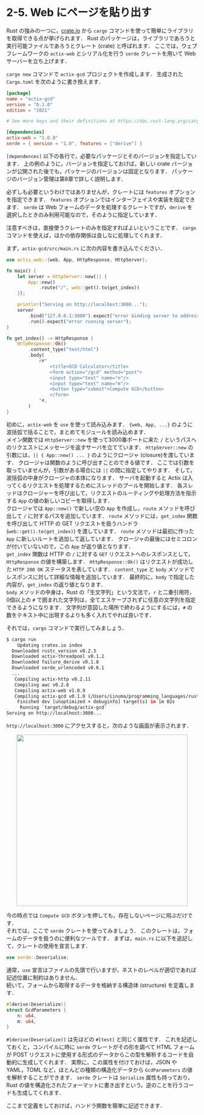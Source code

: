 # 2-5. Web にページを貼り出す
Rust の強みの一つに，[crate.io](https://crate.io) から ```cargo``` コマンドを使って簡単にライブラリを取得できる点が挙げられます．
Rust のパッケージは，ライブラリであろうと実行可能ファイルであろうとクレート (crate) と呼ばれます．
ここでは，ウェブフレームワークの ```actix-web``` とシリアル化を行う ```serde``` クレートを用いて Web サーバーを立ち上げます．

```cargo new``` コマンドで ```actix-gcd``` プロジェクトを作成します．
生成された ```Cargo.toml``` を次のように書き換えます．

```toml
[package]
name = "actix-gcd"
version = "0.1.0"
edition = "2021"

# See more keys and their definitions at https://doc.rust-lang.org/cargo/reference/manifest.html

[dependencies]
actix-web = "1.0.8"
serde = { version = "1.0", features = ["derive"] }
```

```[dependences]``` 以下の各行で，必要なパッケージとそのバージョンを指定しています．
上の例のように，バージョンを指定しておけば，新しい crate バージョンが公開された後でも，パッケージのバージョンは固定となります．
パッケージのバージョン管理は第8章で詳しく説明します．

必ずしも必要というわけではありませんが，クレートには ```features``` オプションを指定できます．
```features``` オプションではインターフェイスや実装を指定できます．
```serde``` は Web フォームのデータを処理するクレートですが，```derive``` を選択したときのみ利用可能なので，そのように指定しています．

注意すべきは，直接使うクレートのみを指定すればよいということです．
```cargo``` コマンドを使えば，ほかの依存関係は良しなに処理してくれます．

まず，```actix-gcd/src/main.rs``` に次の内容を書き込んでください．

```rust
use actix_web::{web, App, HttpResponse, HttpServer};

fn main() {
    let server = HttpServer::new(|| {
        App::new()
            .route("/", web::get().to(get_index))
    });

    println!("Serving on http://localhost:3000...");
    server
        .bind("127.0.0.1:3000").expect("error binding server to address")
        .run().expect("error running server");
}

fn get_index() -> HttpResponse {
    HttpResponse::Ok()
        .content_type("text/html")
        .body(
            r#"
                <title>GCD Calculator</title>
                <form action="/gcd" method="post">
                <input type="text" name="n"/>
                <input type="text" name="m"/>
                <button type="submit">Compute GCD</button>
                </form>
            "#,
        )
}
```

初めに，```actix-web``` を ```use``` を使って読み込みます．
```{web, App, ...}``` のように波括弧で括ることで，まとめてモジュールを読み込めます．  
メイン関数では ```HttpServer::new``` を使って3000番ポートに来た ```/``` というパスへのリクエストにメッセージを返すサーバを立てています．
```HttpServer::new``` の引数には，```|| { App::new() ... }``` のようにクロージャ (closure)を渡しています．
クロージャは関数のように呼び出すことのできる値です．
ここでは引数を取っていませんが，引数がある場合には ```||``` の間に指定してやります．
そして，波括弧の中身がクロージャの本体になります．
サーバを起動すると Actix は入ってくるリクエストを処理するためにスレッドのプールを開始します．
各スレッドはクロージャーを呼び出して，リクエストのルーティングや処理方法を指示する ```App``` の値の新しいコピーを取得します．  
クロージャでは ```App::new()``` で新しい空の ```App``` を作成し，```route``` メソッドを呼び出して ```/``` に対するパスを追加しています．
```route``` メソッドには，```get_index``` 関数を呼び出して HTTP の GET リクエストを扱うハンドラ (```web::get().to(get_index)```) を渡しています．
```route``` メソッドは最初に作った ```App``` に新しいルートを追加して返しています．
クロージャの最後にはセミコロンが付いていないので，この ```App``` が返り値となります．  
```get_index``` 関数は HTTP の ```/``` に対する ```GET``` リクエストへのレスポンスとして，```HttpResponse``` の値を構築します．
```HttpResponse::Ok()``` はリクエストが成功した ```HTTP 200 OK``` ステータスを表しています．
```content_type``` と ```body``` メソッドでレスポンスに対して詳細な情報を追加しています．
最終的に，```body``` で指定した内容が，```get_index``` の返り値となります．  
```body``` メソッドの中身は，Rust の「生文字列」という文法で，```r``` と二重引用符，0個以上の ```#``` で囲まれた文字列は，全てエスケープされずに任意の文字列を指定できるようになります．
文字列が意図した場所で終わるようにするには，```#``` の数をテキスト中に出現するよりも多く入れてやれば良いです．

それでは，```cargo``` コマンドで実行してみましょう．

```bash
$ cargo run
    Updating crates.io index
  Downloaded rustc_version v0.2.3
  Downloaded actix-threadpool v0.1.2
  Downloaded failure_derive v0.1.8
  Downloaded serde_urlencoded v0.6.1
  ...
   Compiling actix-http v0.2.11
   Compiling awc v0.2.8
   Compiling actix-web v1.0.9
   Compiling actix-gcd v0.1.0 (/Users/iinuma/programming_languages/rust/ch02/actix-gcd)
    Finished dev [unoptimized + debuginfo] target(s) in 1m 02s
     Running `target/debug/actix-gcd`
Serving on http://localhost:3000...
```

```http://localhost:3000``` にアクセスすると，次のような画面が表示されます．

<div align="center"><img src="../images/ch02_01.png" width=450></div>

今の時点では ```Compute GCD``` ボタンを押しても，存在しないページに飛ぶだけです．  
それでは，ここで ```serde``` クレートを使ってみましょう．
このクレートは，フォームのデータを扱うのに便利なツールです．
まずは，```main.rs``` に以下を追記して，クレートの使用を宣言します．

```rust
use serde::Deserialise;
```

通常，```use``` 宣言はファイルの先頭で行いますが，ネストのレベルが適切であれば記述位置に制約はありません．  
続いて，フォームから取得するデータを格納する構造体 (structure) を定義します．

```rust
#[derive(Deserialize)]
struct GcdParameters {
    n: u64,
    m: u64,
}
```

```#[derive(Deserialize)]``` は先ほどの ```#[test]``` と同じく属性です．
これを記述しておくと，コンパイルに時に ```serde``` クレートがその形を調べて HTML フォームが POST リクエストに使用する形式のデータからこの型を解析するコードを自動的に生成してくれます．
実際に，この属性を付けておけば，JSON や YAML，TOML など，ほとんどの種類の構造化データから ```GcdParameters``` の値を解析することができます．
```serde``` クレートは ```Serialize``` 属性も持っており，Rust の値を構造化されたフォーマットに書き出すという，逆のことを行うコードも生成してくれます．

ここまで定義をしておけば，ハンドラ関数を簡単に記述できます．

```rust

```
